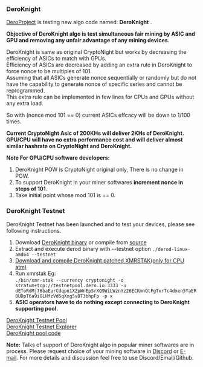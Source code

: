 ### DeroKnight

[DeroProject](dero.io) is testing new algo code named: **DeroKnight** .

**Objective of DeroKnight algo is test simultaneous fair mining by ASIC and GPU and removing any unfair advantage of any mining devices.**  
  
DeroKnight is same as original CryptoNight but works by decreasing the efficiency of ASICs to match with GPUs.  
Efficiency of ASICs are decreased by adding an extra rule in DeroKnight to force nonce to be multiples of 101.  
Assuming that all ASICs generate nonce sequentially or randomly but do not have the capability to generate nonce of specific series and cannot be reprogrammed.  
This extra rule can be implemented in few lines for CPUs and GPUs without any extra load. 

So with (nonce mod 101 == 0)  current ASICs effcacy will be down to 1/100 times. 

**Current CryptoNight Asic of 200KHs will deliver 2KHs of DeroKnight.  
GPU/CPU will have no extra performance cost and will deliver almost similar hashrate on CryptoNight and DeroKnight.**

**Note For GPU/CPU software developers:**  
1. DeroKnight POW is CryptoNight original only, There is no change in POW.
1. To support DeroKnight in your miner softwares **increment nonce in steps of 101**.  
1. Take initial point whose mod 101 is == 0.  

### DeroKnight Testnet
DeroKnight Testnet has been launched and to test your devices, please see following instructions.

1. Download [DeroKnight binary](https://github.com/deroproject/derosuite_testnet/releases) or compile from [source](https://github.com/deroproject/derosuite_testnet)
1. Extract and execute derod binary with --testnet option `./derod-linux-amd64 --testnet`
1. [Download and compile DeroKnight patched XMRSTAK(only for CPU atm)](https://github.com/deroproject/xmr-stak)
1. Run xmrstak Eg:<br> `./bin/xmr-stak --currency cryptonight -o stratum+tcp://testnetpool.dero.io:3333 -u dEToRdMj76baEurCdqpn1XZpWnEpSrXQ9WiLWznYz26ECKmnQtFgTxrTc4dxen5YaER8UDpT6a9iGLHfzVd5qXxg5vBT3bhpFp -p x`
1. **ASIC operators have to do nothing except connecting to DeroKnight supporting pool.**

[DeroKnight Testnet Pool](http://testnetpool.dero.io)  
[DeroKnight Testnet Explorer](https://testnetexplorer.dero.io)  
[DeroKnight pool code](https://git.dero.io/Captain/dero-pool)  

**Note:** Talks of support of DeroKnight algo in popular miner softwares are in process. Please request choice of your mining software in [Discord](http://discord.gg/H95TJDp) or [E-mail](http://support_at_dero.io).
  For more details and discussion feel free to use Discord/Email/Github.
